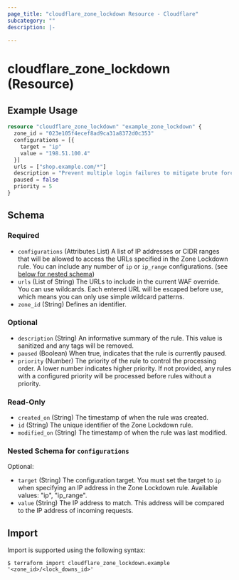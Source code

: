 ```yaml
---
page_title: "cloudflare_zone_lockdown Resource - Cloudflare"
subcategory: ""
description: |-
  
---
```


# cloudflare_zone_lockdown (Resource)



## Example Usage

```terraform
resource "cloudflare_zone_lockdown" "example_zone_lockdown" {
  zone_id = "023e105f4ecef8ad9ca31a8372d0c353"
  configurations = [{
    target = "ip"
    value = "198.51.100.4"
  }]
  urls = ["shop.example.com/*"]
  description = "Prevent multiple login failures to mitigate brute force attacks"
  paused = false
  priority = 5
}
```

<!-- schema generated by tfplugindocs -->
## Schema

### Required

- `configurations` (Attributes List) A list of IP addresses or CIDR ranges that will be allowed to access the URLs specified in the Zone Lockdown rule. You can include any number of `ip` or `ip_range` configurations. (see [below for nested schema](#nestedatt--configurations))
- `urls` (List of String) The URLs to include in the current WAF override. You can use wildcards. Each entered URL will be escaped before use, which means you can only use simple wildcard patterns.
- `zone_id` (String) Defines an identifier.

### Optional

- `description` (String) An informative summary of the rule. This value is sanitized and any tags will be removed.
- `paused` (Boolean) When true, indicates that the rule is currently paused.
- `priority` (Number) The priority of the rule to control the processing order. A lower number indicates higher priority. If not provided, any rules with a configured priority will be processed before rules without a priority.

### Read-Only

- `created_on` (String) The timestamp of when the rule was created.
- `id` (String) The unique identifier of the Zone Lockdown rule.
- `modified_on` (String) The timestamp of when the rule was last modified.

<a id="nestedatt--configurations"></a>
### Nested Schema for `configurations`

Optional:

- `target` (String) The configuration target. You must set the target to `ip` when specifying an IP address in the Zone Lockdown rule.
Available values: "ip", "ip_range".
- `value` (String) The IP address to match. This address will be compared to the IP address of incoming requests.

## Import

Import is supported using the following syntax:

```shell
$ terraform import cloudflare_zone_lockdown.example '<zone_id>/<lock_downs_id>'
```
